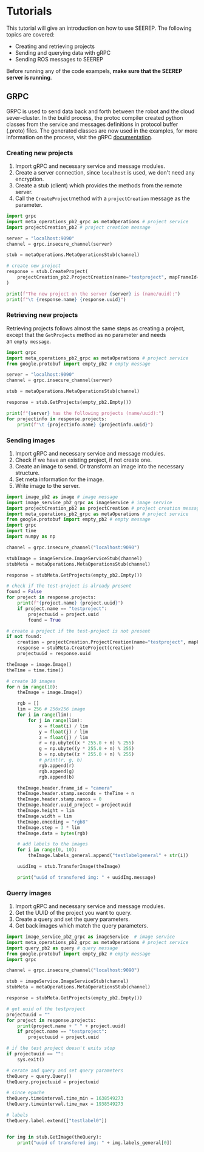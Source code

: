 # Tutorials

This tutorial will give an introduction on how to use SEEREP. The following
topics are covered:

- Creating and retrieving projects
- Sending and querying data with gRPC
- Sending ROS messages to SEEREP

Before running any of the code exampels, **make sure that the SEEREP server is
running**.

## GRPC

GRPC is used to send data back and forth between the robot and the cloud
sever-cluster. In the build process, the protoc compiler created python classes
from the service and messages definitions in protocol buffer (.proto) files. The
generated classes are now used in the examples, for more information on the
process, visit the
gRPC [documentation](https://grpc.io/docs/languages/python/quickstart/#generate-grpc-code).

### Creating new projects

1. Import gRPC and necessary service and message modules.
2. Create a server connection, since `localhost` is used, we don't need any
   encryption.
3. Create a stub (client) which provides the methods from the remote server.
4. Call the `CreateProject`method with a `projectCreation` message as the
   parameter.

```python
import grpc
import meta_operations_pb2_grpc as metaOperations # project service
import projectCreation_pb2 # project creation message

server = "localhost:9090"
channel = grpc.insecure_channel(server)

stub = metaOperations.MetaOperationsStub(channel)

# create new project
response = stub.CreateProject(
    projectCreation_pb2.ProjectCreation(name="testproject", mapFrameId="map")
)

print(f"The new project on the server {server} is (name/uuid):")
print(f"\t {response.name} {response.uuid}")
```

### Retrieving new projects

Retrieving projects follows almost the same steps as creating a project, except
that the `GetProjects` method as no parameter and needs an `empty message`.

```python
import grpc
import meta_operations_pb2_grpc as metaOperations # project service
from google.protobuf import empty_pb2 # empty message

server = "localhost:9090"
channel = grpc.insecure_channel(server)

stub = metaOperations.MetaOperationsStub(channel)

response = stub.GetProjects(empty_pb2.Empty())

print(f"{server} has the following projects (name/uuid):")
for projectinfo in response.projects:
    print(f"\t {projectinfo.name} {projectinfo.uuid}")
```

### Sending images

1. Import gRPC and necessary service and message modules.
2. Check if we have an existing project, if not create one.
3. Create an image to send. Or transform an image into the necessary structure.
4. Set meta information for the image.
5. Write image to the server.

```python
import image_pb2 as image # image message
import image_service_pb2_grpc as imageService # image service
import projectCreation_pb2 as projectCreation # project creation message
import meta_operations_pb2_grpc as metaOperations # project service
from google.protobuf import empty_pb2 # empty message
import grpc
import time
import numpy as np

channel = grpc.insecure_channel("localhost:9090")

stubImage = imageService.ImageServiceStub(channel)
stubMeta = metaOperations.MetaOperationsStub(channel)

response = stubMeta.GetProjects(empty_pb2.Empty())

# check if the test-project is already present
found = False
for project in response.projects:
    print(f"{project.name} {project.uuid}")
    if project.name == "testproject":
        projectuuid = project.uuid
        found = True

# create a project if the test-project is not present
if not found:
    creation = projectCreation.ProjectCreation(name="testproject", mapFrameId="map")
    response = stubMeta.CreateProject(creation)
    projectuuid = response.uuid

theImage = image.Image()
theTime = time.time()

# create 10 images
for n in range(10):
    theImage = image.Image()

    rgb = []
    lim = 256 # 256x256 image
    for i in range(lim):
        for j in range(lim):
            x = float(i) / lim
            y = float(j) / lim
            z = float(j) / lim
            r = np.ubyte((x * 255.0 + n) % 255)
            g = np.ubyte((y * 255.0 + n) % 255)
            b = np.ubyte((z * 255.0 + n) % 255)
            # print(r, g, b)
            rgb.append(r)
            rgb.append(g)
            rgb.append(b)

    theImage.header.frame_id = "camera"
    theImage.header.stamp.seconds = theTime + n
    theImage.header.stamp.nanos = 0
    theImage.header.uuid_project = projectuuid
    theImage.height = lim
    theImage.width = lim
    theImage.encoding = "rgb8"
    theImage.step = 3 * lim
    theImage.data = bytes(rgb)

    # add labels to the images
    for i in range(0, 10):
        theImage.labels_general.append("testlabelgeneral" + str(i))

    uuidImg = stub.TransferImage(theImage)

    print("uuid of transfered img: " + uuidImg.message)
```

### Querry images

1. Import gRPC and necessary service and message modules.
2. Get the UUID of the project you want to query.
3. Create a query and set the query parameters.
4. Get back images which match the query parameters.

```python
import image_service_pb2_grpc as imageService  # image service
import meta_operations_pb2_grpc as metaOperations # project service
import query_pb2 as query # query message
from google.protobuf import empty_pb2 # empty message
import grpc

channel = grpc.insecure_channel("localhost:9090")

stub = imageService.ImageServiceStub(channel)
stubMeta = metaOperations.MetaOperationsStub(channel)

response = stubMeta.GetProjects(empty_pb2.Empty())

# get uuid of the testproject
projectuuid = ""
for project in response.projects:
    print(project.name + " " + project.uuid)
    if project.name == "testproject":
        projectuuid = project.uuid

# if the test project doesn't exits stop
if projectuuid == "":
    sys.exit()

# cerate and query and set query parameters
theQuery = query.Query()
theQuery.projectuuid = projectuuid

# since epoche
theQuery.timeinterval.time_min = 1638549273
theQuery.timeinterval.time_max = 1938549273

# labels
theQuery.label.extend(["testlabel0"])


for img in stub.GetImage(theQuery):
    print("uuid of transfered img: " + img.labels_general[0])

```
